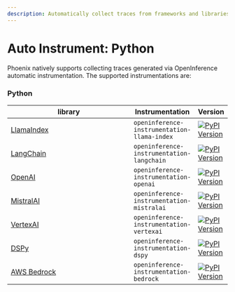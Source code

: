 ```yaml
---
description: Automatically collect traces from frameworks and libraries.
---
```


# Auto Instrument: Python

Phoenix natively supports collecting traces generated via OpenInference automatic instrumentation. The supported instrumentations are:

### Python

<table><thead><tr><th width="348">library</th><th>Instrumentation</th><th>Version</th></tr></thead><tbody><tr><td><a href="llamaindex.md">LlamaIndex</a> </td><td><code>openinference-instrumentation-llama-index</code></td><td><a href="https://pypi.python.org/pypi/openinference-instrumentation-llama-index"><img src="https://camo.githubusercontent.com/f9b5663c14435cd2e280675aee8a86f23b1802679514ddbd9cd6d7b5e5d51a06/68747470733a2f2f696d672e736869656c64732e696f2f707970692f762f6f70656e696e666572656e63652d696e737472756d656e746174696f6e2d6c6c616d612d696e6465782e737667" alt="PyPI Version"></a></td></tr><tr><td><a href="langchain.md">LangChain</a></td><td><code>openinference-instrumentation-langchain</code></td><td><a href="https://pypi.python.org/pypi/openinference-instrumentation-langchain"><img src="https://camo.githubusercontent.com/17d2c9f2d42d6dd80a5e0defeed3d7d346444231761194d328e9f21b57c18eae/68747470733a2f2f696d672e736869656c64732e696f2f707970692f762f6f70656e696e666572656e63652d696e737472756d656e746174696f6e2d6c616e67636861696e2e737667" alt="PyPI Version"></a></td></tr><tr><td><a href="openai.md">OpenAI</a></td><td><code>openinference-instrumentation-openai</code></td><td><a href="https://pypi.python.org/pypi/openinference-instrumentation-openai"><img src="https://camo.githubusercontent.com/bb515c29aa0ef45bff47e0510f59ed6701c43457a90d574f537e43c24de9d80f/68747470733a2f2f696d672e736869656c64732e696f2f707970692f762f6f70656e696e666572656e63652d696e737472756d656e746174696f6e2d6f70656e61692e737667" alt="PyPI Version"></a></td></tr><tr><td><a href="mistralai.md">MistralAI</a></td><td><code>openinference-instrumentation-mistralai</code></td><td><a href="https://pypi.python.org/pypi/openinference-instrumentation-mistralai"><img src="https://img.shields.io/pypi/v/openinference-instrumentation-mistralai.svg" alt="PyPI Version"></a></td></tr><tr><td><a href="vertexai.md">VertexAI</a></td><td><code>openinference-instrumentation-vertexai</code></td><td><a href="https://pypi.python.org/pypi/openinference-instrumentation-vertexai"><img src="https://img.shields.io/pypi/v/openinference-instrumentation-vertexai.svg" alt="PyPI Version"></a></td></tr><tr><td><a href="dspy.md">DSPy</a></td><td><code>openinference-instrumentation-dspy</code></td><td><a href="https://pypi.python.org/pypi/openinference-instrumentation-dspy"><img src="https://camo.githubusercontent.com/414d13608ed7dd45f47e813034d6934993bcb49394a51910fa2f037efb4cd891/68747470733a2f2f696d672e736869656c64732e696f2f707970692f762f6f70656e696e666572656e63652d696e737472756d656e746174696f6e2d647370792e737667" alt="PyPI Version"></a></td></tr><tr><td><a href="bedrock.md">AWS Bedrock</a></td><td><code>openinference-instrumentation-bedrock</code></td><td><a href="https://pypi.python.org/pypi/openinference-instrumentation-bedrock"><img src="https://camo.githubusercontent.com/98735a9c821fdb27bf3c29ccf513af8de1fba8878bd6e424ee42f8c971df1afe/68747470733a2f2f696d672e736869656c64732e696f2f707970692f762f6f70656e696e666572656e63652d696e737472756d656e746174696f6e2d626564726f636b2e737667" alt="PyPI Version"></a></td></tr></tbody></table>

